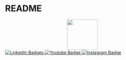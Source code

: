 # README


   <div id="badges" align="center">
     <img src="https://media.giphy.com/media/M9gbBd9nbDrOTu1Mqx/giphy.gif" width="100"/>
   </div>

   <div id="badges">
     <a href="your-linkedin-URL">
       <img src="https://img.shields.io/badge/LinkedIn-blue?style=for-the-badge&logo=linkedin&logoColor=white"
   alt="LinkedIn Badges"/>
     </a>
     <a href="your-youtube-URL">
       <img src="https://img.shields.io/badge/Youtube-white?style=for-the-badge&logo=youtube&logoColor=red"
   alt="Youtube Badge"/>
     </a>
     <a href="your-instagram-URL">
       <img src="https://img.shields.io/badge/Instagram-white?style=for-the-badge&logo=instagram&logoColor=red"
   alt="Instagram Badge"/>
